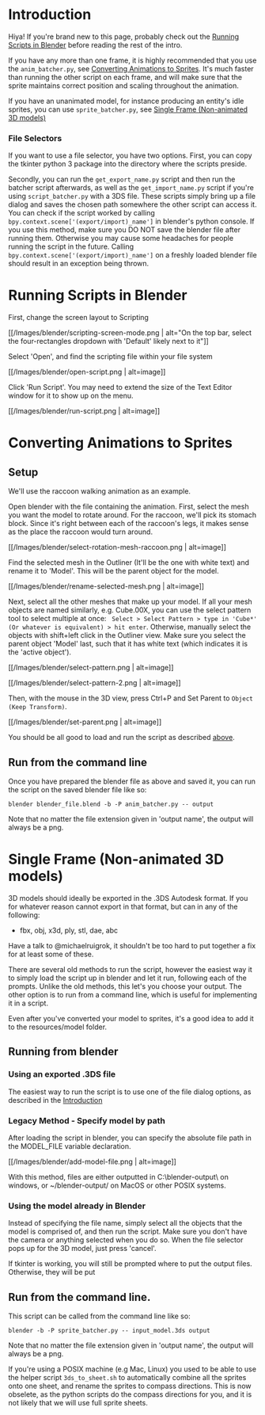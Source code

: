 # Introduction
Hiya! If you're brand new to this page, probably check out the [Running Scripts in Blender](#running-scripts-in-blender) before reading the rest of the intro.

If you have any more than one frame, it is highly recommended that you use the `anim_batcher.py`, see [Converting Animations to Sprites](#converting-animations-to-sprites). It's much faster than running the other script on each frame, and will make sure that the sprite maintains correct position and scaling throughout the animation. 

If you have an unanimated model, for instance producing an entity's idle sprites, you can use `sprite_batcher.py`, see [Single Frame (Non-animated 3D models)](#single-frame-non-animated-3d-models)

### File Selectors
If you want to use a file selector, you have two options. First, you can copy the tkinter python 3 package into the directory where the scripts preside. 

Secondly, you can run the `get_export_name.py` script and then run the batcher script afterwards, as well as the `get_import_name.py` script if you're using `script_batcher.py` with a 3DS file. These scripts simply bring up a file dialog and saves the chosen path somewhere the other script can access it. You can check if the script worked by calling `bpy.context.scene['(export/import)_name']` in blender's python console. If you use this method, make sure you DO NOT save the blender file after running them. Otherwise you may cause some headaches for people running the script in the future. Calling `bpy.context.scene['(export/import)_name']` on a freshly loaded blender file should result in an exception being thrown.

# Running Scripts in Blender
First, change the screen layout to Scripting

[[/Images/blender/scripting-screen-mode.png | alt="On the top bar, select the four-rectangles dropdown with 'Default' likely next to it"]]

Select 'Open', and find the scripting file within your file system

[[/Images/blender/open-script.png | alt=image]]

Click 'Run Script'. You may need to extend the size of the Text Editor window for it to show up on the menu.

[[/Images/blender/run-script.png | alt=image]]


# Converting Animations to Sprites

## Setup
We'll use the raccoon walking animation as an example.

Open blender with the file containing the animation. First, select the mesh you want the model to rotate around. For the raccoon, we'll pick its stomach block. Since it's right between each of the raccoon's legs, it makes sense as the place the raccoon would turn around.

[[/Images/blender/select-rotation-mesh-raccoon.png | alt=image]]

Find the selected mesh in the Outliner (It'll be the one with white text) and rename it to 'Model'. This will be the parent object for the model.

[[/Images/blender/rename-selected-mesh.png | alt=image]]

Next, select all the other meshes that make up your model. If all your mesh objects are named similarly, e.g. Cube.00X, you can use the select pattern tool to select multiple at once: ` Select > Select Pattern > type in 'Cube*' (Or whatever is equivalent) > hit enter`. Otherwise, manually select the objects with shift+left click in the Outliner view. Make sure you select the parent object 'Model' last, such that it has white text (which indicates it is the 'active object'). 

[[/Images/blender/select-pattern.png | alt=image]]

[[/Images/blender/select-pattern-2.png | alt=image]]

Then, with the mouse in the 3D view, press Ctrl+P and Set Parent to `Object (Keep Transform)`. 

[[/Images/blender/set-parent.png | alt=image]]

You should be all good to load and run the script as described [above](#Running-Scripts-in-Blender).

## Run from the command line
Once you have prepared the blender file as above and saved it, you can run the script on the saved blender file like so:
```
blender blender_file.blend -b -P anim_batcher.py -- output
```
Note that no matter the file extension given in 'output name', the output will always be a png.

# Single Frame (Non-animated 3D models)
3D models should ideally be exported in the .3DS Autodesk format. If you for whatever reason cannot export in that format, but can in any of the following:
 * fbx, obj, x3d, ply, stl, dae, abc

Have a talk to @michaelruigrok, it shouldn't be too hard to put together a fix for at least some of these.

There are several old methods to run the script, however the easiest way it to simply load the script up in blender and let it run, following each of the prompts. Unlike the old methods, this let's you choose your output. The other option is to run from a command line, which is useful for implementing it in a script.

Even after you've converted your model to sprites, it's a good idea to add it to the resources/model folder.

## Running from blender
### Using an exported .3DS file
The easiest way to run the script is to use one of the file dialog options, as described in the [Introduction](#Introduction)

### Legacy Method - Specify model by path

After loading the script in blender, you can specify the absolute file path in the MODEL_FILE variable declaration. 

[[/Images/blender/add-model-file.png | alt=image]]

With this method, files are either outputted in C:\blender-output\ on windows, or ~/blender-output/ on MacOS or other POSIX systems.

### Using the model already in Blender
Instead of specifying the file name, simply select all the objects that the model is comprised of, and then run the script. Make sure you don't have the camera or anything selected when you do so. When the file selector pops up for the 3D model, just press 'cancel'.

If tkinter is working, you will still be prompted where to put the output files. Otherwise, they will be put 

## Run from the command line.

This script can be called from the command line
like so:
```
blender -b -P sprite_batcher.py -- input_model.3ds output
```

Note that no matter the file extension given in 'output name', the output will always be a png.

If you're using a POSIX machine (e.g Mac, Linux) you used to be able to use the helper script `3ds_to_sheet.sh` to automatically combine all the sprites onto one sheet, and rename the sprites to compass directions. This is now obselete, as the python scripts do the compass directions for you, and it is not likely that we will use full sprite sheets.
